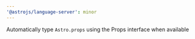 ```yaml
---
'@astrojs/language-server': minor
---
```


Automatically type `Astro.props` using the Props interface when available
